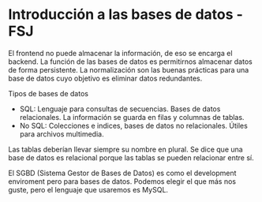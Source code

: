 # **Introducción a las bases de datos - FSJ**

El frontend no puede almacenar la información, de eso se encarga el backend. La función de las bases de datos es permitirnos almacenar datos de forma persistente. La normalización son las buenas prácticas para una base de datos cuyo objetivo es eliminar datos redundantes.

Tipos de bases de datos
- SQL: Lenguaje para consultas de secuencias. Bases de datos relacionales. La información se guarda en filas y columnas de tablas. 
- No SQL: Colecciones e indices, bases de datos no relacionales. Útiles para archivos multimedia.

Las tablas deberían llevar siempre su nombre en plural. Se dice que una base de datos es relacional porque las tablas se pueden relacionar entre sí. 

El SGBD (Sistema Gestor de Bases de Datos) es como el development enviroment pero para bases de datos. Podemos elegir el que más nos guste, pero el lenguaje que usaremos es MySQL.